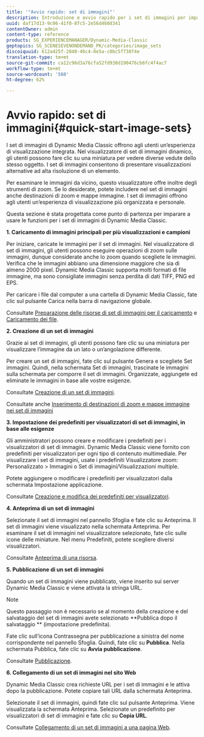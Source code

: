 ```yaml
---
title: '"Avvio rapido: set di immagini"'
description: Introduzione e avvio rapido per i set di immagini per imparare a usare le funzioni per i set di immagini.
uuid: daf17d13-9c06-41f0-8fc5-2e56d460d341
contentOwner: admin
content-type: reference
products: SG_EXPERIENCEMANAGER/Dynamic-Media-Classic
geptopics: SG_SCENESEVENONDEMAND_PK/categories/image_sets
discoiquuid: 612a425f-2840-46c4-8e5a-c0bc5f738f4e
translation-type: tm+mt
source-git-commit: ca12c96d3a76cfa52fd930d190476cb6fc4f4ac7
workflow-type: tm+mt
source-wordcount: '560'
ht-degree: 62%

---
```



# Avvio rapido: set di immagini{#quick-start-image-sets}

I set di immagini di Dynamic Media Classic offrono agli utenti un’esperienza di visualizzazione integrata. Nel visualizzatore di set di immagini dinamico, gli utenti possono fare clic su una miniatura per vedere diverse vedute dello stesso oggetto. I set di immagini consentono di presentare visualizzazioni alternative ad alta risoluzione di un elemento.

Per esaminare le immagini da vicino, questo visualizzatore offre inoltre degli strumenti di zoom. Se lo desiderate, potete includere nel set di immagini anche destinazioni di zoom e mappe immagine. I set di immagini offrono agli utenti un’esperienza di visualizzazione più organizzata e personale.

Questa sezione è stata progettata come punto di partenza per imparare a usare le funzioni per i set di immagini di Dynamic Media Classic.

**1. Caricamento di immagini principali per più visualizzazioni e campioni**

Per iniziare, caricate le immagini per il set di immagini. Nel visualizzatore di set di immagini, gli utenti possono eseguire operazioni di zoom sulle immagini, dunque considerate anche lo zoom quando scegliete le immagini. Verifica che le immagini abbiano una dimensione maggiore che sia di almeno 2000 pixel. Dynamic Media Classic supporta molti formati di file immagine, ma sono consigliate immagini senza perdita di dati TIFF, PNG ed EPS.

Per caricare i file dal computer a una cartella di Dynamic Media Classic, fate clic sul pulsante Carica nella barra di navigazione globale.

Consultate [Preparazione delle risorse di set di immagini per il caricamento](preparing-image-set-assets-upload.md#preparing-image-set-assets-for-upload) e [Caricamento dei file](uploading-files.md#uploading-your-files).

**2. Creazione di un set di immagini**

Grazie ai set di immagini, gli utenti possono fare clic su una miniatura per visualizzare l’immagine da un lato o un’angolazione differente.

Per creare un set di immagini, fate clic sul pulsante Genera e scegliete Set immagini. Quindi, nella schermata Set di immagini, trascinate le immagini sulla schermata per comporre il set di immagini. Organizzate, aggiungete ed eliminate le immagini in base alle vostre esigenze.

Consultate [Creazione di un set di immagini](creating-image-set.md#creating-an-image-set).

Consultate anche [Inserimento di destinazioni di zoom e mappe immagine nei set di immagini](including-zoom-targets-image-maps.md#including-zoom-targets-and-image-maps-in-image-sets)

**3. Impostazione dei predefiniti per visualizzatori di set di immagini, in base alle esigenze**

Gli amministratori possono creare e modificare i predefiniti per i visualizzatori di set di immagini. Dynamic Media Classic viene fornito con predefiniti per visualizzatori per ogni tipo di contenuto multimediale. Per visualizzare i set di immagini, usate i predefiniti Visualizzatore zoom: Personalizzato > Immagini o Set di immagini/Visualizzazioni multiple.

Potete aggiungere o modificare i predefiniti per visualizzatori dalla schermata Impostazione applicazione.

Consultate [Creazione e modifica dei predefiniti per visualizzatori](application-setup.md#adding-and-editing-viewer-presets).

**4. Anteprima di un set di immagini**

Selezionate il set di immagini nel pannello Sfoglia e fate clic su Anteprima. Il set di immagini viene visualizzato nella schermata Anteprima. Per esaminare il set di immagini nel visualizzatore selezionato, fate clic sulle icone delle miniature. Nel menu Predefiniti, potete scegliere diversi visualizzatori.

Consultate [Anteprima di una risorsa](previewing-asset.md#previewing-an-asset).

**5. Pubblicazione di un set di immagini**

Quando un set di immagini viene pubblicato, viene inserito sui server Dynamic Media Classic e viene attivata la stringa URL.

>[!NOTE]
>
>Questo passaggio non è necessario se al momento della creazione e del salvataggio del set di immagini avete selezionato **Pubblica dopo il salvataggio ** (impostazione predefinita).

Fate clic sull’icona Contrassegna per pubblicazione a sinistra del nome corrispondente nel pannello Sfoglia. Quindi, fate clic su **Pubblica**. Nella schermata Pubblica, fate clic su **Avvia pubblicazione**.

Consultate [Pubblicazione](publishing-files.md#publishing-files).

**6. Collegamento di un set di immagini nel sito Web**

Dynamic Media Classic crea richieste URL per i set di immagini e le attiva dopo la pubblicazione. Potete copiare tali URL dalla schermata Anteprima.

Selezionate il set di immagini, quindi fate clic sul pulsante Anteprima. Viene visualizzata la schermata Anteprima. Selezionate un predefinito per visualizzatori di set di immagini e fate clic su **Copia URL**.

Consultate [Collegamento di un set di immagini a una pagina Web](linking-image-set-web-page.md#linking-an-image-set-to-a-web-page).
